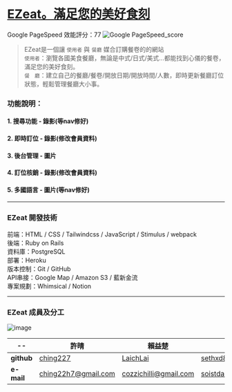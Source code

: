 # [EZeat。滿足您的美好食刻](https://ezeat888.com)

Google PageSpeed 效能評分：77
![Google PageSpeed_score](https://user-images.githubusercontent.com/92966004/150624029-158b9c3c-e481-4901-9672-c64fc7fcd745.png=250x250)


>EZeat是一個讓 `使用者` 與 `餐廳` 媒合訂購餐卷的的網站</br>
>`使用者`：瀏覽各國美食餐廳，無論是中式/日式/美式...都能找到心儀的餐卷，滿足您的美好食刻。</br>
>`餐　廳`：建立自己的餐廳/餐卷/開放日期/開放時間/人數，即時更新餐廳訂位狀態，輕鬆管理餐廳大小事。</br>



### 功能說明：

#### 1. 搜尋功能 - 錄影(等nav修好)

#### 2. 即時訂位 - 錄影(修改會員資料)

#### 3. 後台管理 - 圖片

#### 4. 訂位核銷 - 錄影(修改會員資料)

#### 5. 多國語言 - 圖片(等nav修好)

---

### EZeat 開發技術
前端：HTML / CSS / Tailwindcss / JavaScript / Stimulus / webpack </br>
後端：Ruby on Rails</br>
資料庫：PostgreSQL </br>
部署：Heroku </br>
版本控制：Git / GitHub </br>
API串接：Google Map / Amazon S3 / 藍新金流</br>
專案規劃：Whimsical / Notion </br>

---

### EZeat 成員及分工

![image](https://user-images.githubusercontent.com/92966004/150062297-d5111607-355c-4ab7-9809-50b191e7ed4c.png)

|--|**許晴**|**賴益楚**|**董仲書**|**蔡傑名**|
|--|--|--|--|--|
|**github**|[ching227](https://github.com/ching227)|[LaichLai](https://github.com/LaichuLai)|[sethxd88](https://github.com/sethxd88)|[Tsaijeming](https://github.com/Tsaijieming)|
|**e-mail**|ching22h7@gmail.com|cozzichilli@gmail.com|soistdaslife@gmail.com|dreamorange830@gmail.com|
